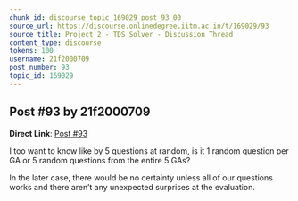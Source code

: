 ```yaml
---
chunk_id: discourse_topic_169029_post_93_00
source_url: https://discourse.onlinedegree.iitm.ac.in/t/169029/93
source_title: Project 2 - TDS Solver - Discussion Thread
content_type: discourse
tokens: 100
username: 21f2000709
post_number: 93
topic_id: 169029
---
```


## Post #93 by 21f2000709

**Direct Link**: [Post #93](https://discourse.onlinedegree.iitm.ac.in/t/169029/93)

I too want to know like by 5 questions at random, is it 1 random question per GA or 5 random questions from the entire 5 GAs?

In the later case, there would be no certainty unless all of our questions works and there aren’t any unexpected surprises at the evaluation.

